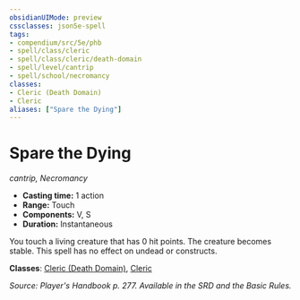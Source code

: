 ```yaml
---
obsidianUIMode: preview
cssclasses: json5e-spell
tags:
- compendium/src/5e/phb
- spell/class/cleric
- spell/class/cleric/death-domain
- spell/level/cantrip
- spell/school/necromancy
classes:
- Cleric (Death Domain)
- Cleric
aliases: ["Spare the Dying"]
---
```

# Spare the Dying
*cantrip, Necromancy*  

- **Casting time:** 1 action
- **Range:** Touch
- **Components:** V, S
- **Duration:** Instantaneous

You touch a living creature that has 0 hit points. The creature becomes stable. This spell has no effect on undead or constructs.

**Classes**: [Cleric (Death Domain)](cleric-death-domain.md), [Cleric](cleric.md)

*Source: Player's Handbook p. 277. Available in the SRD and the Basic Rules.*